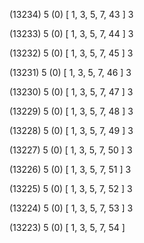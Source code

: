 (13234) 5 (0) [ 1, 3, 5, 7, 43 ] 3 


(13233) 5 (0) [ 1, 3, 5, 7, 44 ] 3 


(13232) 5 (0) [ 1, 3, 5, 7, 45 ] 3 


(13231) 5 (0) [ 1, 3, 5, 7, 46 ] 3 


(13230) 5 (0) [ 1, 3, 5, 7, 47 ] 3 


(13229) 5 (0) [ 1, 3, 5, 7, 48 ] 3 


(13228) 5 (0) [ 1, 3, 5, 7, 49 ] 3 


(13227) 5 (0) [ 1, 3, 5, 7, 50 ] 3 


(13226) 5 (0) [ 1, 3, 5, 7, 51 ] 3 


(13225) 5 (0) [ 1, 3, 5, 7, 52 ] 3 


(13224) 5 (0) [ 1, 3, 5, 7, 53 ] 3 


(13223) 5 (0) [ 1, 3, 5, 7, 54 ]  

